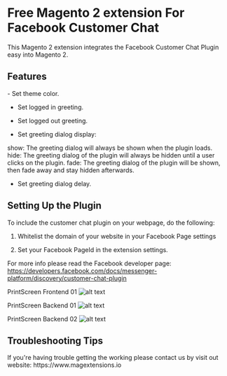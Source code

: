 <h1> Free Magento 2 extension For Facebook Customer Chat</h1>

This Magento 2 extension integrates the Facebook Customer Chat Plugin easy into Magento 2.

<h2>Features</h2>
- Set theme color.

- Set logged in greeting.

- Set logged out greeting.

- Set greeting dialog display:


show: The greeting dialog will always be shown when the plugin loads.
hide: The greeting dialog of the plugin will always be hidden until a user clicks on the plugin.
fade: The greeting dialog of the plugin will be shown, then fade away and stay hidden afterwards.

- Set greeting dialog delay.

<h2> Setting Up the Plugin </h2>
To include the customer chat plugin on your webpage, do the following:

1. Whitelist the domain of your website in your Facebook Page settings

2. Set your Facebook PageId in the extension settings.

For more info please read the Facebook developer page: https://developers.facebook.com/docs/messenger-platform/discovery/customer-chat-plugin



PrintScreen Frontend 01
![alt text](https://www.magextensions.io/wp-content/uploads/2018/04/Schermafdruk-van-2018-04-21-18-07-27.png)

PrintScreen Backend 01
![alt text](https://www.magextensions.io/wp-content/uploads/2018/04/Schermafdruk-van-2018-04-23-14-19-57.png)

PrintScreen Backend 02
![alt text](https://www.magextensions.io/wp-content/uploads/2018/04/Schermafdruk-van-2018-04-23-14-20-24.png)


<h2> Troubleshooting Tips </h2>
If you're having trouble getting the working please contact us by visit out website: https://www.magextensions.io